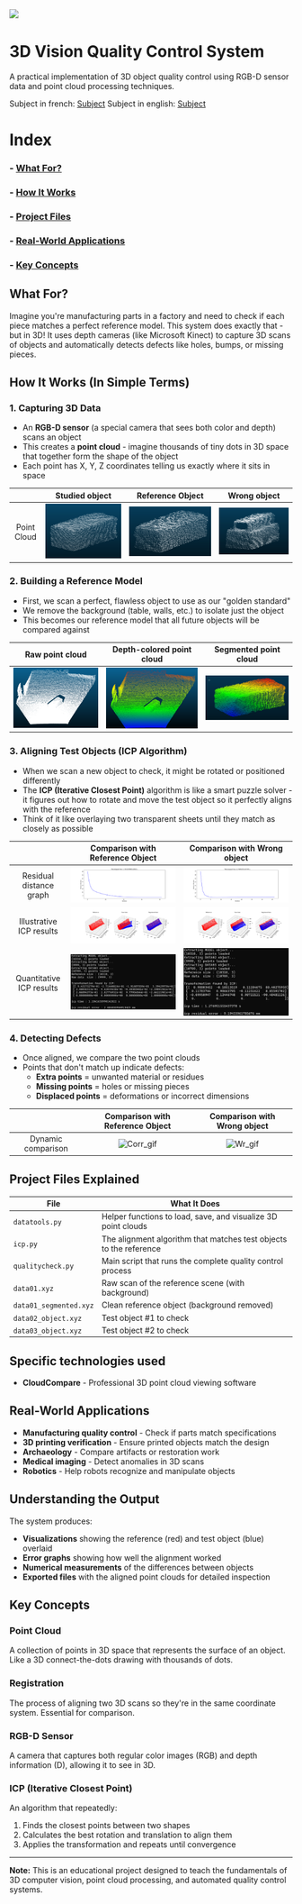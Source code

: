<div align="left">
  <a href="fr_README.md">
    <img src="https://img.shields.io/badge/lang-fr-blue">
  </a>
</div>

# 3D Vision Quality Control System

A practical implementation of 3D object quality control using RGB-D sensor data and point cloud processing techniques.

Subject in french: [Subject](https://clairelabitbonis.github.io/posts/teaching/3d_perception/practical_sessions_3d_perception/cc_segmentation/)
Subject in english: [Subject](README/Subject.pdf)

# Index
### - [What For?](#what-for)  
### - [How It Works](#how-it-works-in-simple-terms)  
### - [Project Files](#project-files-explained)  
### - [Real-World Applications](#real-world-applications)  
### - [Key Concepts](#key-concepts)

## What For?

Imagine you're manufacturing parts in a factory and need to check if each piece matches a perfect reference model. This system does exactly that - but in 3D! It uses depth cameras (like Microsoft Kinect) to capture 3D scans of objects and automatically detects defects like holes, bumps, or missing pieces.

## How It Works (In Simple Terms)

### 1. **Capturing 3D Data**
- An **RGB-D sensor** (a special camera that sees both color and depth) scans an object
- This creates a **point cloud** - imagine thousands of tiny dots in 3D space that together form the shape of the object
- Each point has X, Y, Z coordinates telling us exactly where it sits in space

| |Studied object|Reference Object|Wrong object|
|:-:|:-:|:-:|:-:|
|Point Cloud|![Studied_object](README/Studied_object.png)|![Reference_object](README/Correct_object.png)|![Wrong_object](README/Wrong_object.png)|

### 2. **Building a Reference Model**
- First, we scan a perfect, flawless object to use as our "golden standard"
- We remove the background (table, walls, etc.) to isolate just the object
- This becomes our reference model that all future objects will be compared against

|Raw point cloud|Depth-colored point cloud|Segmented point cloud|
|-|-|-|
|![Raw_pc](README/Point_cloud.png)|![Depth_pc](README/Point_cloud_Z.png)|![Segm_pc](README/Brick.png)|

### 3. **Aligning Test Objects (ICP Algorithm)**
- When we scan a new object to check, it might be rotated or positioned differently
- The **ICP (Iterative Closest Point)** algorithm is like a smart puzzle solver - it figures out how to rotate and move the test object so it perfectly aligns with the reference
- Think of it like overlaying two transparent sheets until they match as closely as possible

| |Comparison with Reference Object|Comparison with Wrong object|
|:-:|:-:|:-:|
|Residual distance graph|![Res_dist_corr](README/Fig1_corr.png)|![Res_dist_wr](README/Fig1_wr.png)|
|Illustrative ICP results|![Result_corr](README/Fig2_corr.png)|![Result_wr](README/Fig2_wr.png)|
|Quantitative ICP results|![Q_corr](README/Corr_results.png)|![W_corr](README/Wrong_results.png)|


### 4. **Detecting Defects**
- Once aligned, we compare the two point clouds
- Points that don't match up indicate defects:
  - **Extra points** = unwanted material or residues
  - **Missing points** = holes or missing pieces
  - **Displaced points** = deformations or incorrect dimensions

| |Comparison with Reference Object|Comparison with Wrong object|
|:-:|:-:|:-:|
|Dynamic comparison|![Corr_gif](README/Corr_comp.gif)|![Wr_gif](README/Wr_comp.gif)|

## Project Files Explained

| File | What It Does |
|------|--------------|
| `datatools.py` | Helper functions to load, save, and visualize 3D point clouds |
| `icp.py` | The alignment algorithm that matches test objects to the reference |
| `qualitycheck.py` | Main script that runs the complete quality control process |
| `data01.xyz` | Raw scan of the reference scene (with background) |
| `data01_segmented.xyz` | Clean reference object (background removed) |
| `data02_object.xyz` | Test object #1 to check |
| `data03_object.xyz` | Test object #2 to check |

## Specific technologies used

- **CloudCompare** - Professional 3D point cloud viewing software

## Real-World Applications

- **Manufacturing quality control** - Check if parts match specifications
- **3D printing verification** - Ensure printed objects match the design
- **Archaeology** - Compare artifacts or restoration work
- **Medical imaging** - Detect anomalies in 3D scans
- **Robotics** - Help robots recognize and manipulate objects

## Understanding the Output

The system produces:
- **Visualizations** showing the reference (red) and test object (blue) overlaid
- **Error graphs** showing how well the alignment worked
- **Numerical measurements** of the differences between objects
- **Exported files** with the aligned point clouds for detailed inspection

## Key Concepts

### Point Cloud
A collection of points in 3D space that represents the surface of an object. Like a 3D connect-the-dots drawing with thousands of dots.

### Registration
The process of aligning two 3D scans so they're in the same coordinate system. Essential for comparison.

### RGB-D Sensor
A camera that captures both regular color images (RGB) and depth information (D), allowing it to see in 3D.

### ICP (Iterative Closest Point)
An algorithm that repeatedly:
1. Finds the closest points between two shapes
2. Calculates the best rotation and translation to align them
3. Applies the transformation and repeats until convergence

---

**Note:** This is an educational project designed to teach the fundamentals of 3D computer vision, point cloud processing, and automated quality control systems.
